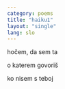 ```yaml
---
category: poems
title: "haiku1"
layout: "single"
lang: slo
---
```


hočem, da sem ta

o katerem govoriš

ko nisem s teboj
